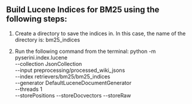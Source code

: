 ## Build Lucene Indices for BM25 using the following steps:

1. Create a directory to save the indices in. In this case, the name of the directory is: bm25_indices

2. Run the following command from the terminal:
python -m pyserini.index.lucene \
  --collection JsonCollection \
  --input preprocessing/processed_wiki_jsons \
  --index retrievers/bm25/bm25_indices \
  --generator DefaultLuceneDocumentGenerator \
  --threads 1 \
  --storePositions --storeDocvectors --storeRaw
